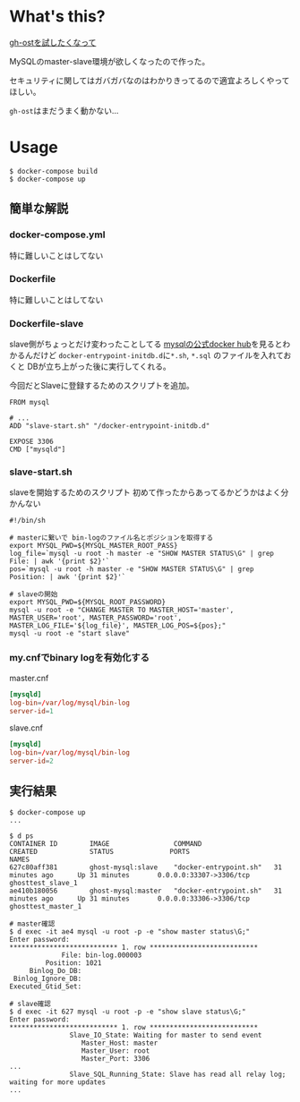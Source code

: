 # What's this?

[gh-ostを試したくなって](http://github.com/github/gh-ost)

MySQLのmaster-slave環境が欲しくなったので作った。

セキュリティに関してはガバガバなのはわかりきってるので適宜よろしくやってほしい。

`gh-ost`はまだうまく動かない...

# Usage

~~~
$ docker-compose build
$ docker-compose up
~~~

## 簡単な解説

### docker-compose.yml

特に難しいことはしてない

### Dockerfile

特に難しいことはしてない

### Dockerfile-slave

slave側がちょっとだけ変わったことしてる
[mysqlの公式docker hub](https://hub.docker.com/_/mysql/)を見るとわかるんだけど
`docker-entrypoint-initdb.d`に`*.sh`, `*.sql` のファイルを入れておくと
DBが立ち上がった後に実行してくれる。

今回だとSlaveに登録するためのスクリプトを追加。

~~~
FROM mysql

# ...
ADD "slave-start.sh" "/docker-entrypoint-initdb.d"

EXPOSE 3306
CMD ["mysqld"]
~~~

### slave-start.sh

slaveを開始するためのスクリプト
初めて作ったからあってるかどうかはよく分かんない

~~~
#!/bin/sh

# masterに繋いで bin-logのファイル名とポジションを取得する
export MYSQL_PWD=${MYSQL_MASTER_ROOT_PASS}
log_file=`mysql -u root -h master -e "SHOW MASTER STATUS\G" | grep File: | awk '{print $2}'`
pos=`mysql -u root -h master -e "SHOW MASTER STATUS\G" | grep Position: | awk '{print $2}'`

# slaveの開始
export MYSQL_PWD=${MYSQL_ROOT_PASSWORD}
mysql -u root -e "CHANGE MASTER TO MASTER_HOST='master', MASTER_USER='root', MASTER_PASSWORD='root', MASTER_LOG_FILE='${log_file}', MASTER_LOG_POS=${pos};"
mysql -u root -e "start slave"
~~~

### my.cnfでbinary logを有効化する

master.cnf

~~~my.cnf
[mysqld]
log-bin=/var/log/mysql/bin-log
server-id=1
~~~

slave.cnf

~~~my.cnf
[mysqld]
log-bin=/var/log/mysql/bin-log
server-id=2
~~~

## 実行結果

~~~
$ docker-compose up
...

$ d ps
CONTAINER ID        IMAGE                COMMAND                  CREATED             STATUS              PORTS                     NAMES
627c80aff381        ghost-mysql:slave    "docker-entrypoint.sh"   31 minutes ago      Up 31 minutes       0.0.0.0:33307->3306/tcp   ghosttest_slave_1
ae410b180056        ghost-mysql:master   "docker-entrypoint.sh"   31 minutes ago      Up 31 minutes       0.0.0.0:33306->3306/tcp   ghosttest_master_1

# master確認
$ d exec -it ae4 mysql -u root -p -e "show master status\G;"
Enter password:
*************************** 1. row ***************************
             File: bin-log.000003
         Position: 1021
     Binlog_Do_DB:
 Binlog_Ignore_DB:
Executed_Gtid_Set:

# slave確認
$ d exec -it 627 mysql -u root -p -e "show slave status\G;"
Enter password:
*************************** 1. row ***************************
               Slave_IO_State: Waiting for master to send event
                  Master_Host: master
                  Master_User: root
                  Master_Port: 3306
...
               Slave_SQL_Running_State: Slave has read all relay log; waiting for more updates
...
~~~

